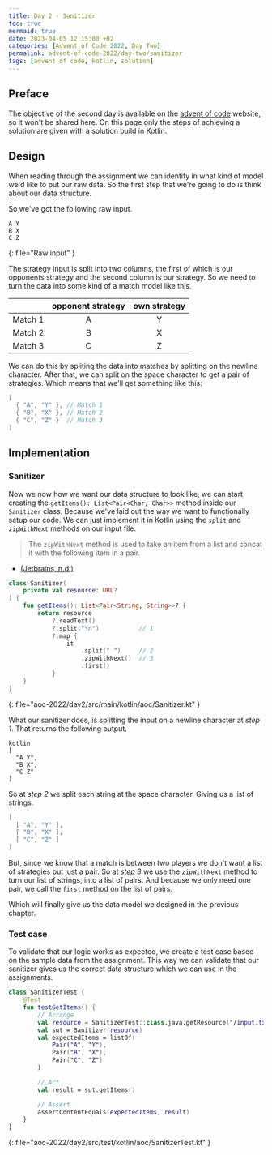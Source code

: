 ```yaml
---
title: Day 2 - Sanitizer
toc: true
mermaid: true
date: 2023-04-05 12:15:00 +02
categories: [Advent of Code 2022, Day Two]
permalink: advent-of-code-2022/day-two/sanitizer
tags: [advent of code, kotlin, solution]
---
```


## Preface

The objective of the second day is available on the [advent of code](https://adventofcode.com/2022/day/2) website, so it won't be shared here. On this page only the
steps of achieving a solution are given with a solution build in Kotlin.

## Design

When reading through the assignment we can identify in what kind of model we'd like to put our raw data. So the first step that we're going to do is think about
our data structure.

So we've got the following raw input.

```
A Y
B X
C Z
```
{: file="Raw input" }

The strategy input is split into two columns, the first of which is our opponents strategy and the second column is our strategy. So we need to turn the data into
some kind of a match model like this.

|         | opponent strategy | own strategy |
|:-------:|:----------------:|:------------:|
| Match 1 | A                | Y            |
| Match 2 | B                | X            |
| Match 3 | C                | Z            |

We can do this by spliting the data into matches by splitting on the newline character. After that, we can split on the space character to get a pair of strategies.
Which means that we'll get something like this:

```kotlin
[
  { "A", "Y" }, // Match 1
  { "B", "X" }, // Match 2
  { "C", "Z" }  // Match 3
]
```

## Implementation

### Sanitizer

Now we now how we want our data structure to look like, we can start creating the `getItems(): List<Pair<Char, Char>>` method inside our `Sanitizer` class.
Because we've laid out the way we want to functionally setup our code. We can just implement it in Kotlin using the `split` and `zipWithNext` methods on our input file.

> The `zipWithNext` method is used to take an item from a list and concat it with the following item in a pair.
- [(Jetbrains, n.d.)](https://kotlinlang.org/api/latest/jvm/stdlib/kotlin.collections/zip-with-next.html)

```kotlin
class Sanitizer(
    private val resource: URL?
) {
    fun getItems(): List<Pair<String, String>>? {
        return resource
            ?.readText()
            ?.split("\n")           // 1
            ?.map {
                it
                    .split(" ")     // 2
                    .zipWithNext()  // 3
                    .first()
            }
    }
}
```
{: file="aoc-2022/day2/src/main/kotlin/aoc/Sanitizer.kt" }

What our sanitizer does, is splitting the input on a newline character at _step 1_. That returns the following output.

```
kotlin
[
  "A Y",
  "B X",
  "C Z"
]
```

So at _step 2_ we split each string at the space character. Giving us a list of strings.

```kotlin
[
  [ "A", "Y" ],
  [ "B", "X" ],
  [ "C", "Z" ]
]
```

But, since we know that a match is between two players we don't want a list of strategies but just a pair. So at _step 3_ we use the `zipWithNext` method to turn
our list of strings, into a list of pairs. And because we only need one pair, we call the `first` method on the list of pairs.

Which will finally give us the data model we designed in the previous chapter.

### Test case

To validate that our logic works as expected, we create a test case based on the sample data from the assignment. This way we can validate that our sanitizer gives us the
correct data structure which we can use in the assignments.

```kotlin
class SanitizerTest {
    @Test
    fun testGetItems() {
        // Arrange
        val resource = SanitizerTest::class.java.getResource("/input.txt")
        val sut = Sanitizer(resource)
        val expectedItems = listOf(
            Pair("A", "Y"),
            Pair("B", "X"),
            Pair("C", "Z")
        )

        // Act
        val result = sut.getItems()

        // Assert
        assertContentEquals(expectedItems, result)
    }
}
```
{: file="aoc-2022/day2/src/test/kotlin/aoc/SanitizerTest.kt" }
